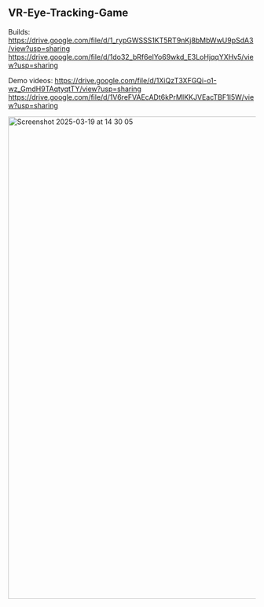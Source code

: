 ## VR-Eye-Tracking-Game

Builds:  
https://drive.google.com/file/d/1_rypGWSSS1KT5RT9nKj8bMbWwU9pSdA3/view?usp=sharing
https://drive.google.com/file/d/1do32_bRf6elYo69wkd_E3LoHjqqYXHv5/view?usp=sharing

Demo videos:
https://drive.google.com/file/d/1XiQzT3XFGQi-o1-wz_GmdH9TAqtyqtTY/view?usp=sharing
https://drive.google.com/file/d/1V6reFVAEcADt6kPrMIKKJVEacTBF1I5W/view?usp=sharing

<img width="983" alt="Screenshot 2025-03-19 at 14 30 05" src="https://github.com/user-attachments/assets/5a3b5a0c-43c4-403f-b453-0bfdbb542a0d" />
